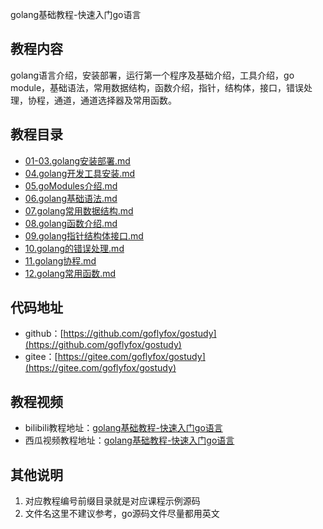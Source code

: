 golang基础教程-快速入门go语言

## 教程内容

golang语言介绍，安装部署，运行第一个程序及基础介绍，工具介绍，go module，基础语法，常用数据结构，函数介绍，指针，结构体，接口，错误处理，协程，通道，通道选择器及常用函数。

## 教程目录

* [01-03.golang安装部署.md](doc/01-03.golang安装部署.md)
* [04.golang开发工具安装.md](doc/04.golang开发工具安装.md)
* [05.goModules介绍.md](doc/05.goModules介绍.md)
* [06.golang基础语法.md](doc/06.golang基础语法.md)
* [07.golang常用数据结构.md](doc/07.golang常用数据结构.md)
* [08.golang函数介绍.md](doc/08.golang函数介绍.md)
* [09.golang指针结构体接口.md](doc/09.golang指针结构体接口.md)
* [10.golang的错误处理.md](doc/10.golang的错误处理.md)
* [11.golang协程.md](doc/11.golang协程.md)
* [12.golang常用函数.md](doc/12.golang常用函数.md)

## 代码地址

* github：[https://github.com/goflyfox/gostudy](https://github.com/goflyfox/gostudy)
* gitee：[https://gitee.com/goflyfox/gostudy](https://gitee.com/goflyfox/gostudy)

## 教程视频

* bilibili教程地址：[golang基础教程-快速入门go语言](https://www.bilibili.com/video/av94410029)
* 西瓜视频教程地址：[golang基础教程-快速入门go语言](https://www.ixigua.com/pseries/6809291194665796100/)

## 其他说明

1. 对应教程编号前缀目录就是对应课程示例源码
2. 文件名这里不建议参考，go源码文件尽量都用英文


